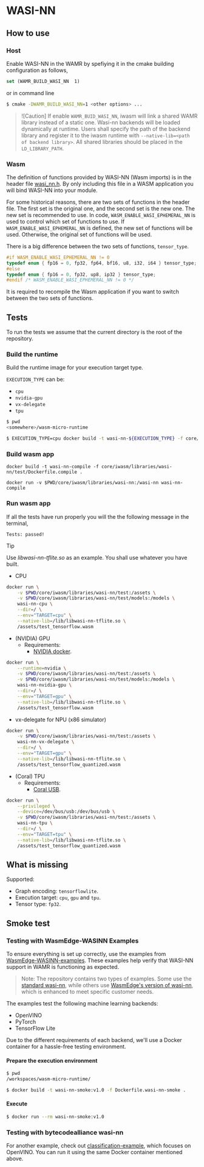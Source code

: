 # WASI-NN

## How to use

### Host

Enable WASI-NN in the WAMR by spefiying it in the cmake building configuration as follows,

```cmake
set (WAMR_BUILD_WASI_NN  1)
```

or in command line

```bash
$ cmake -DWAMR_BUILD_WASI_NN=1 <other options> ...
```

> ![Caution]
> If enable `WAMR_BUID_WASI_NN`, iwasm will link a shared WAMR library instead of a static one. Wasi-nn backends will be loaded dynamically at runtime. Users shall specify the path of the backend library and register it to the iwasm runtime with `--native-lib=<path of backend library>`. All shared libraries should be placed in the `LD_LIBRARY_PATH`.

### Wasm

The definition of functions provided by WASI-NN (Wasm imports) is in the header file [wasi_nn.h](_core/iwasm/libraries/wasi-nn/wasi_nn.h_). By only including this file in a WASM application you will bind WASI-NN into your module.

For some historical reasons, there are two sets of functions in the header file. The first set is the original one, and the second set is the new one. The new set is recommended to use. In code, `WASM_ENABLE_WASI_EPHEMERAL_NN` is used to control which set of functions to use. If `WASM_ENABLE_WASI_EPHEMERAL_NN` is defined, the new set of functions will be used. Otherwise, the original set of functions will be used.

There is a big difference between the two sets of functions, `tensor_type`.

```c
#if WASM_ENABLE_WASI_EPHEMERAL_NN != 0
typedef enum { fp16 = 0, fp32, fp64, bf16, u8, i32, i64 } tensor_type;
#else
typedef enum { fp16 = 0, fp32, up8, ip32 } tensor_type;
#endif /* WASM_ENABLE_WASI_EPHEMERAL_NN != 0 */
```

It is required to recompile the Wasm application if you want to switch between the two sets of functions.

## Tests

To run the tests we assume that the current directory is the root of the repository.

### Build the runtime

Build the runtime image for your execution target type.

`EXECUTION_TYPE` can be:

- `cpu`
- `nvidia-gpu`
- `vx-delegate`
- `tpu`

```bash
$ pwd
<somewhere>/wasm-micro-runtime

$ EXECUTION_TYPE=cpu docker build -t wasi-nn-${EXECUTION_TYPE} -f core/iwasm/libraries/wasi-nn/test/Dockerfile.${EXECUTION_TYPE} .
```

### Build wasm app

```
docker build -t wasi-nn-compile -f core/iwasm/libraries/wasi-nn/test/Dockerfile.compile .
```

```
docker run -v $PWD/core/iwasm/libraries/wasi-nn:/wasi-nn wasi-nn-compile
```

### Run wasm app

If all the tests have run properly you will the the following message in the terminal,

```
Tests: passed!
```

> [!TIP]
> Use _libwasi-nn-tflite.so_ as an example. You shall use whatever you have built.

- CPU

```bash
docker run \
    -v $PWD/core/iwasm/libraries/wasi-nn/test:/assets \
    -v $PWD/core/iwasm/libraries/wasi-nn/test/models:/models \
    wasi-nn-cpu \
    --dir=/ \
    --env="TARGET=cpu" \
    --native-lib=/lib/libwasi-nn-tflite.so \
    /assets/test_tensorflow.wasm
```

- (NVIDIA) GPU
  - Requirements:
    - [NVIDIA docker](https://github.com/NVIDIA/nvidia-docker).

```bash
docker run \
    --runtime=nvidia \
    -v $PWD/core/iwasm/libraries/wasi-nn/test:/assets \
    -v $PWD/core/iwasm/libraries/wasi-nn/test/models:/models \
    wasi-nn-nvidia-gpu \
    --dir=/ \
    --env="TARGET=gpu" \
    --native-lib=/lib/libwasi-nn-tflite.so \
    /assets/test_tensorflow.wasm
```

- vx-delegate for NPU (x86 simulator)

```bash
docker run \
    -v $PWD/core/iwasm/libraries/wasi-nn/test:/assets \
    wasi-nn-vx-delegate \
    --dir=/ \
    --env="TARGET=gpu" \
    --native-lib=/lib/libwasi-nn-tflite.so \
    /assets/test_tensorflow_quantized.wasm
```

- (Coral) TPU
  - Requirements:
    - [Coral USB](https://coral.ai/products/accelerator/).

```bash
docker run \
    --privileged \
    --device=/dev/bus/usb:/dev/bus/usb \
    -v $PWD/core/iwasm/libraries/wasi-nn/test:/assets \
    wasi-nn-tpu \
    --dir=/ \
    --env="TARGET=tpu" \
    --native-lib=/lib/libwasi-nn-tflite.so \
    /assets/test_tensorflow_quantized.wasm
```

## What is missing

Supported:

- Graph encoding: `tensorflowlite`.
- Execution target: `cpu`, `gpu` and `tpu`.
- Tensor type: `fp32`.

## Smoke test

### Testing with WasmEdge-WASINN Examples

To ensure everything is set up correctly, use the examples from [WasmEdge-WASINN-examples](https://github.com/second-state/WasmEdge-WASINN-examples/tree/master). These examples help verify that WASI-NN support in WAMR is functioning as expected.

> Note: The repository contains two types of examples. Some use the [standard wasi-nn](https://github.com/WebAssembly/wasi-nn), while others use [WasmEdge's version of wasi-nn](https://github.com/second-state/wasmedge-wasi-nn), which is enhanced to meet specific customer needs.

The examples test the following machine learning backends:

- OpenVINO
- PyTorch
- TensorFlow Lite

Due to the different requirements of each backend, we'll use a Docker container for a hassle-free testing environment.

#### Prepare the execution environment

```bash
$ pwd
/workspaces/wasm-micro-runtime/

$ docker build -t wasi-nn-smoke:v1.0 -f Dockerfile.wasi-nn-smoke .
```

#### Execute

```bash
$ docker run --rm wasi-nn-smoke:v1.0
```

### Testing with bytecodealliance wasi-nn

For another example, check out [classification-example](https://github.com/bytecodealliance/wasi-nn/tree/main/rust/examples/classification-example), which focuses on OpenVINO. You can run it using the same Docker container mentioned above.
